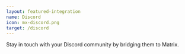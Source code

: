 ```yaml
---
layout: featured-integration
name: Discord
icon: mx-discord.png
target: /discord
---
```


Stay in touch with your Discord community by bridging them to Matrix.
